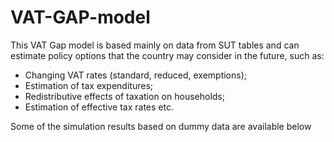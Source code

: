 # VAT-GAP-model

This VAT Gap model is based mainly on data from SUT tables and can estimate policy options that the country may consider in the future, such as:

- Changing VAT rates (standard, reduced, exemptions);
- Estimation of tax expenditures;
- Redistributive effects of taxation on households;
- Estimation of effective tax rates etc.


Some of the simulation results based on dummy data are available below

